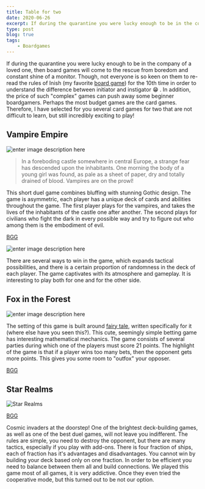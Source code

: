 ```yaml
---
title: Table for two
date: 2020-06-26
excerpt: If during the quarantine you were lucky enough to be in the company of a loved one, then board games will come to the rescue from boredom and constant shine of a monitor...
type: post
blog: true
tags:
    - Boardgames
---
```


If during the quarantine you were lucky enough to be in the company of a loved one, then board games will come to the rescue from boredom and constant shine of a monitor.
Though, not everyone is so keen on them to re-read the rules of Inish (my favorite [board game](https://davidgo.netlify.app/blog/Inis.html)) for the 10th time in order to understand the difference between initiator and instigator 😁 . In addition, the price of such "complex" games can push away some beginner boardgamers. Perhaps the most budget games are the card games. Therefore, I have selected for you several card games for two that are not difficult to learn, but still incredibly exciting to play!

## Vampire Empire

![enter image description here](https://i.ibb.co/rbK8W44/IMG-1643.jpg)

> In a foreboding castle somewhere in central Europe, a strange fear has descended upon the inhabitants. One morning the body of a young girl was found, as pale as a sheet of paper, dry and totally drained of blood. Vampires are on the prowl!

This short duel game combines bluffing with stunning Gothic design. The game is asymmetric, each player has a unique deck of cards and abilities throughout the game. The first player plays for the vampires, and takes the lives of the inhabitants of the castle one after another. The second plays for civilians who fight the dark in every possible way and try to figure out who among them is the embodiment of evil.

[BGG](https://boardgamegeek.com/boardgame/128698/vampire-empire)

![enter image description here](https://i.ibb.co/1KrzdkS/IMG-1644.jpg)

There are several ways to win in the game, which expands tactical possibilities, and there is a certain proportion of randomness in the deck of each player.
The game captivates with its atmosphere and gameplay. It is interesting to play both for one and for the other side.

## Fox in the Forest

![enter image description here](https://i.ibb.co/jDK77Xv/IMG-1671200.jpg)

The setting of this game is built around [fairy tale](https://foxtrotgames.com/forest/the-fairy-tale/), written specifically for it (where else have you seen this?). This cute, seemingly simple betting game has interesting mathematical mechanics. The game consists of several parties during which one of the players must score 21 points. The highlight of the game is that if a player wins too many bets, then the opponent gets more points. This gives you some room to "outfox" your opposer.

[BGG](https://boardgamegeek.com/boardgame/221965/fox-forest)

## Star Realms

![Star Realms](https://i.ibb.co/tLV7Mq0/IMG-1688.jpg)

[BGG](https://boardgamegeek.com/boardgame/147020/star-realms)

Cosmic invaders at the doorstep! One of the brightest deck-building games, as well as one of the best duel games, will not leave you indifferent. The rules are simple, you need to destroy the opponent, but there are many tactics, especially if you play with add-ons. There is four fraction
of ships, each of fraction has it's advantages and disadvantages. You cannot win by building your deck based only on one fraction. In order to be efficient you need to balance between them all and build connections. We played this game most of all games, it is very addictive. Once they even tried the cooperative mode, but this turned out to be not our option.
